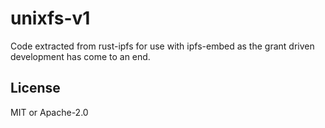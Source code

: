 # unixfs-v1

Code extracted from rust-ipfs for use with ipfs-embed as the grant driven development has
come to an end.

## License

MIT or Apache-2.0
